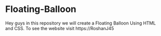 # Floating-Balloon
Hey guys in this repository we will create a Floating Balloon Using HTML and CSS. To see the website visit https://RoshanJ45
